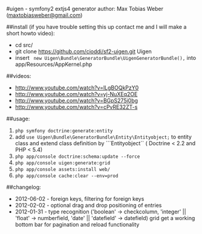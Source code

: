 #uigen - symfony2 extjs4 generator
author: Max Tobias Weber (maxtobiasweber@gmail.com)



##install (if you have trouble setting this up contact me and I will make a short howto video):

- cd src/
- git clone https://github.com/cioddi/sf2-uigen.git Uigen
- insert ```
            new Uigen\Bundle\GeneratorBundle\UigenGeneratorBundle(),``` into app/Resources/AppKernel.php

##videos:

- http://www.youtube.com/watch?v=lLgBOQkPzY0
- http://www.youtube.com/watch?v=yj-NuXEq2OE
- http://www.youtube.com/watch?v=BGpS275i0bg
- http://www.youtube.com/watch?v=cPvRE32ZT-s


##usage:

1. 	```php symfony doctrine:generate:entity```
2. 	add ```use Uigen\Bundle\GeneratorBundle\Entity\Entityobject;```
	to entity class and extend class definition by ```Entityobject``
	( Doctrine < 2.2 and PHP < 5.4)
3. 	```php app/console doctrine:schema:update --force```
4. 	```php app/console uigen:generate:grid```
5. 	```php app/console assets:install web/```
6. 	```php app/console cache:clear --env=prod```


##changelog:

- 2012-06-02 - foreign keys, filtering for foreign keys
- 2012-02-02 - optional drag and drop positioning of entries
- 2012-01-31 - type recognition ('boolean' -> checkcolumn,
					'integer' || 'float' -> numberfield,
					'date' || 'datefield' -> datefield)
		 grid get a working bottom bar for pagination and 		 reload functionality
